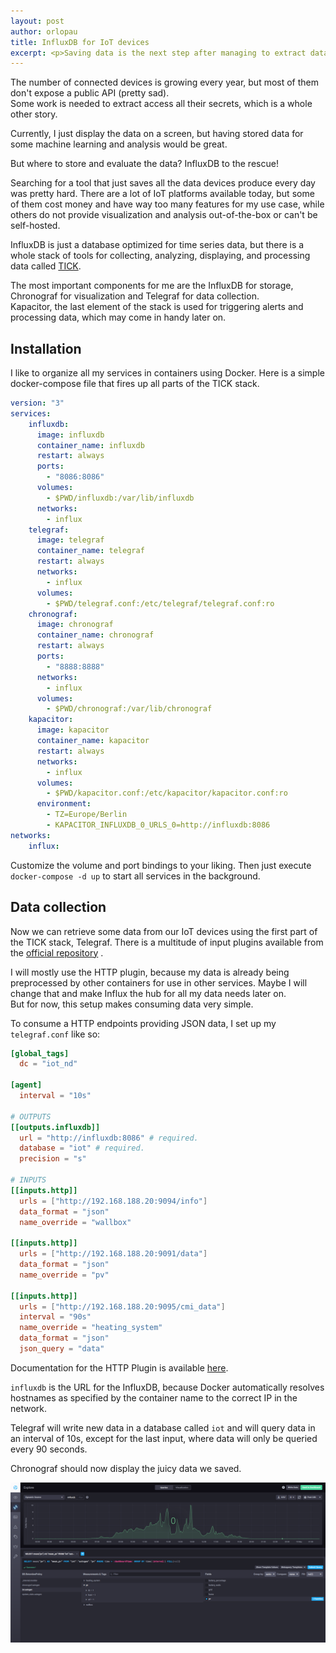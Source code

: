 ```yaml
---
layout: post
author: orlopau
title: InfluxDB for IoT devices
excerpt: <p>Saving data is the next step after managing to extract data from a device. Influx is one of the solutions to that problem.<p>
---
```

The number of connected devices is growing every year, but most of them don't expose a public API (pretty sad).  
Some work is needed to extract access all their secrets, which is a whole other story.

Currently, I just display the data on a screen, but having stored data for some machine learning and analysis would
be great.

But where to store and evaluate the data?
InfluxDB to the rescue!

Searching for a tool that just saves all the data devices produce every day was pretty hard. There are a lot of 
IoT platforms available today, but some of them cost money and have way too many features for my use case, while others
do not provide visualization and analysis out-of-the-box or can't be self-hosted.

InfluxDB is just a database optimized for time series data, but there is a whole stack
of tools for collecting, analyzing, displaying, and processing data called 
[TICK](https://www.influxdata.com/time-series-platform/).

The most important components for me are the InfluxDB for storage, Chronograf for visualization and Telegraf for data
collection.  
Kapacitor, the last element of the stack is used for triggering alerts and processing data, which may come
in handy later on.

## Installation

I like to organize all my services in containers using Docker. Here is a simple docker-compose file that fires up all 
parts of the TICK stack.

```yaml
version: "3"
services:
    influxdb:
      image: influxdb
      container_name: influxdb
      restart: always
      ports:
        - "8086:8086"
      volumes:
        - $PWD/influxdb:/var/lib/influxdb
      networks:
        - influx
    telegraf:
      image: telegraf
      container_name: telegraf
      restart: always
      networks:
        - influx
      volumes:
        - $PWD/telegraf.conf:/etc/telegraf/telegraf.conf:ro
    chronograf:
      image: chronograf
      container_name: chronograf
      restart: always
      ports:
        - "8888:8888"
      networks:
        - influx
      volumes:
        - $PWD/chronograf:/var/lib/chronograf
    kapacitor:
      image: kapacitor
      container_name: kapacitor
      restart: always
      networks:
        - influx
      volumes:
        - $PWD/kapacitor.conf:/etc/kapacitor/kapacitor.conf:ro
      environment:
        - TZ=Europe/Berlin
        - KAPACITOR_INFLUXDB_0_URLS_0=http://influxdb:8086
networks:
    influx:
```

Customize the volume and port bindings to your liking.
Then just execute `docker-compose -d up` to start all services in the background.

## Data collection

Now we can retrieve some data from our IoT devices using the first part of the TICK stack, Telegraf.
There is a multitude of input plugins available from the [official repository](https://docs.influxdata.com/telegraf/v1.10/plugins/inputs/) .

I will mostly use the HTTP plugin, because my data is already being preprocessed by other containers for use in other
services. Maybe I will change that and make Influx the hub for all my data needs later on.  
But for now, this setup makes consuming data very simple.

To consume a HTTP endpoints providing JSON data, I set up my `telegraf.conf` like so:

```toml
[global_tags]
  dc = "iot_nd"

[agent]
  interval = "10s"

# OUTPUTS
[[outputs.influxdb]]
  url = "http://influxdb:8086" # required.
  database = "iot" # required.
  precision = "s"

# INPUTS
[[inputs.http]]
  urls = ["http://192.168.188.20:9094/info"]
  data_format = "json"
  name_override = "wallbox"

[[inputs.http]]
  urls = ["http://192.168.188.20:9091/data"]
  data_format = "json"
  name_override = "pv"

[[inputs.http]]
  urls = ["http://192.168.188.20:9095/cmi_data"]
  interval = "90s"
  name_override = "heating_system"
  data_format = "json"
  json_query = "data"
```

Documentation for the HTTP Plugin is available [here](https://github.com/influxdata/telegraf/tree/master/plugins/inputs/http).

`influxdb` is the URL for the InfluxDB, because Docker automatically resolves hostnames as specified by the container 
name to the correct IP in the network.

Telegraf will write new data in a database called `iot` and will query data in an interval of 10s,
except for the last input, where data will only be queried every 90 seconds.

Chronograf should now display the juicy data we saved.

![Chronograf Snapshot](/assets/img/posts/chronograf-sample-1.png)

